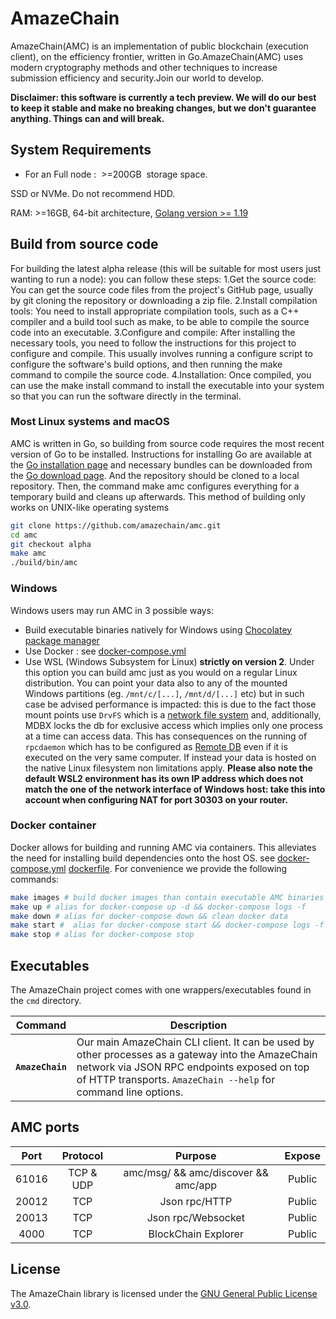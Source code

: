 # AmazeChain 
AmazeChain(AMC) is an implementation of public blockchain (execution client), on the efficiency frontier, written in Go.AmazeChain(AMC) uses modern cryptography methods and other techniques to increase submission efficiency and security.Join our world to develop.

**Disclaimer: this software is currently a tech preview. We will do our best to keep it stable and make no breaking changes, but we don't guarantee anything. Things can and will break.**

## System Requirements

* For an Full node :  >=200GB  storage space.

SSD or NVMe. Do not recommend HDD.

RAM: >=16GB, 64-bit architecture, [Golang version >= 1.19](https://golang.org/doc/install)


## Build from source code
For building the latest alpha release (this will be suitable for most users just wanting to run a node):
you can follow these steps:
    1.Get the source code: You can get the source code files from the project's GitHub page, usually by git cloning the repository or downloading a zip file.
    2.Install compilation tools: You need to install appropriate compilation tools, such as a C++ compiler and a build tool such as make, to be able to compile the source code into an executable.
    3.Configure and compile: After installing the necessary tools, you need to follow the instructions for this project to configure and compile. This usually involves running a configure script to configure the software's build options, and then running the make         command to compile the source code.
    4.Installation: Once compiled, you can use the make install command to install the executable into your system so that you can run the software directly in the terminal.


### Most Linux systems and macOS

AMC is written in Go, so building from source code requires the most recent version of Go to be installed.
Instructions for installing Go are available at the [Go installation page](https://golang.org/doc/install) and necessary bundles can be downloaded from the [Go download page](https://golang.org/dl/).
And the repository should be cloned to a local repository. Then, the command make amc configures everything for a temporary build and cleans up afterwards. This method of building only works on UNIX-like operating systems
```sh
git clone https://github.com/amazechain/amc.git
cd amc
git checkout alpha
make amc
./build/bin/amc
```
### Windows

Windows users may run AMC in 3 possible ways:

* Build executable binaries natively for Windows using [Chocolatey package manager](https://chocolatey.org/)
* Use Docker :  see [docker-compose.yml](./docker-compose.yml)
* Use WSL (Windows Subsystem for Linux) **strictly on version 2**. Under this option you can build amc just as you would on a regular Linux distribution. You can point your data also to any of the mounted Windows partitions (eg. `/mnt/c/[...]`, `/mnt/d/[...]` etc) but in such case be advised performance is impacted: this is due to the fact those mount points use `DrvFS` which is a [network file system](#blocks-execution-is-slow-on-cloud-network-drives) and, additionally, MDBX locks the db for exclusive access which implies only one process at a time can access data.  This has consequences on the running of `rpcdaemon` which has to be configured as [Remote DB](#for-remote-db) even if it is executed on the very same computer. If instead your data is hosted on the native Linux filesystem non limitations apply. **Please also note the default WSL2 environment has its own IP address which does not match the one of the network interface of Windows host: take this into account when configuring NAT for port 30303 on your router.**


### Docker container
Docker allows for building and running AMC via containers. This alleviates the need for installing build dependencies onto the host OS.
see [docker-compose.yml](./docker-compose.yml) [dockerfile](./Dockerfile).
For convenience we provide the following commands:
```sh
make images # build docker images than contain executable AMC binaries
make up # alias for docker-compose up -d && docker-compose logs -f 
make down # alias for docker-compose down && clean docker data
make start #  alias for docker-compose start && docker-compose logs -f 
make stop # alias for docker-compose stop
```

## Executables

The AmazeChain project comes with one wrappers/executables found in the `cmd`
directory.

|    Command    | Description                                                                                                                                                                                                                                                                                                                                                                                                                                                                                                                                       |
| :-----------: | ------------------------------------------------------------------------------------------------------------------------------------------------------------------------------------------------------------------------------------------------------------------------------------------------------------------------------------------------------------------------------------------------------------------------------------------------------------------------------------------------------------------------------------------------- |
|  **`AmazeChain`**   | Our main AmazeChain CLI client.  It can be used by other processes as a gateway into the AmazeChain network via JSON RPC endpoints exposed on top of HTTP transports. `AmazeChain --help`  for command line options.          |


## AMC ports

| Port  | Protocol  |               Purpose               |  Expose |
|:-----:|:---------:|:-----------------------------------:|:-------:|
| 61016 | TCP & UDP | amc/msg/ && amc/discover && amc/app |  Public |
| 20012 |    TCP    |            Json rpc/HTTP            |  Public |
| 20013 |    TCP    |         Json rpc/Websocket          |  Public |
| 4000  |    TCP    |         BlockChain Explorer         |  Public |

## License
The AmazeChain library is licensed under the
[GNU General Public License v3.0](https://www.gnu.org/licenses/gpl-3.0.en.html).
